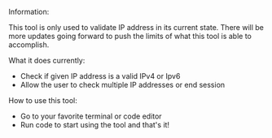 ﻿Information:

This tool is only used to validate IP address in its current state. There will be more updates going forward to push the limits of what this tool is able to accomplish.

What it does currently:

- Check if given IP address is a valid IPv4 or Ipv6
- Allow the user to check multiple IP addresses or end session

How to use this tool:

- Go to your favorite terminal or code editor
- Run code to start using the tool and that's it!





